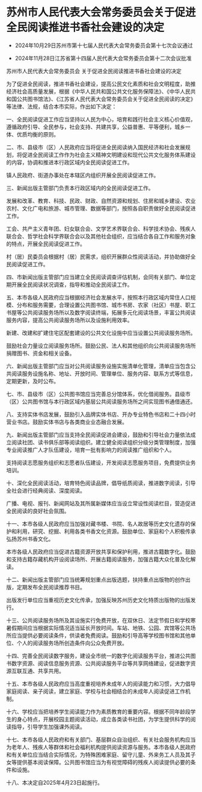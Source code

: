 # 苏州市人民代表大会常务委员会关于促进全民阅读推进书香社会建设的决定

- 2024年10月29日苏州市第十七届人民代表大会常务委员会第十七次会议通过

- 2024年11月28日江苏省第十四届人民代表大会常务委员会第十二次会议批准

<!-- INFO END -->

苏州市人民代表大会常务委员会 关于促进全民阅读推进书香社会建设的决定

为了促进全民阅读，推进书香社会建设，提高公民文化素质和社会文明程度，助推经济社会高质量发展，根据《中华人民共和国公共文化服务保障法》、《中华人民共和国公共图书馆法》、《江苏省人民代表大会常务委员会关于促进全民阅读的决定》等法律、法规，结合本市实际，作出如下决定：

一、全民阅读促进工作应当坚持以人民为中心，培育和践行社会主义核心价值观，遵循政府引导、全民参与，社会支持、共建共享，公益普惠、平等便利，城乡一体、优质均衡的原则。

二、市、县级市（区）人民政府应当将促进全民阅读纳入国民经济和社会发展规划，将促进全民阅读工作作为社会主义精神文明建设和现代公共文化服务体系建设的内容，协调和推进本行政区域内全民阅读促进工作。

镇人民政府、街道办事处在本辖区内组织开展全民阅读促进工作。

三、新闻出版主管部门负责本行政区域内的全民阅读促进工作。

发展和改革、教育、科技、民政、财政、自然资源和规划、住房和城乡建设、农业农村、文化广电和旅游、城市管理、数据等部门，按照各自职责做好全民阅读促进工作。

工会、共产主义青年团、妇女联合会、文学艺术界联合会、科学技术协会、残疾人联合会、哲学社会科学界联合会以及其他社会组织，应当结合各自工作和服务对象的特点，开展全民阅读促进工作。

村（居）民委员会根据村（居）民需求，组织开展群众性阅读活动，并协助做好全民阅读促进工作。

四、市新闻出版主管部门应当建立全民阅读调查评估机制，会同有关部门、单位定期开展全民阅读状况调查，指导和推动全民阅读工作。

五、本市各级人民政府应当根据经济社会发展水平，按照本行政区域内常住人口规模、分布和服务需要，合理设置公共图书馆、城市书房、农家（社区）书屋、职工书屋等公共阅读服务场所以及数字阅读终端，拓展多元化阅读场景，丰富公共阅读服务内容，提高公共阅读服务场所以及设施利用效率。

新建、改建和扩建住宅区配套建设的公共文化设施中应当设置公共阅读服务场所。

鼓励社会力量设立阅读服务场所。鼓励公民、法人和其他组织向公共阅读服务场所捐赠图书、资金和相关设备。

六、新闻出版主管部门应当对公共阅读服务设施实施清单化管理，清单应当包含公共阅读服务设施名称、地址、开放时间、管理单位、服务内容、联系方式等信息，定期更新，及时公布。

七、市、县级市（区）公共图书馆应当完善总分馆体系，优化借阅服务。县级市（区）公共图书馆与本行政区域内基层公共阅读服务场所之间实现图书通借通还。

八、支持实体书店发展，鼓励引入品牌实体书店、开办专业特色书店和二十四小时营业书店。鼓励实体书店与各类商业业态融合发展。

九、新闻出版主管部门应当支持全民阅读促进会建设，鼓励和引导社会力量依法成立阅读社团、读书俱乐部等阅读组织。建立健全阅读组织分级分类管理制度，加强专业阅读推广人才队伍建设，培育一批有影响力的阅读推广组织和个人。

支持阅读志愿服务组织和志愿者队伍建设，开发阅读志愿服务项目，免费提供业务培训。

十、深化全民阅读活动，培育特色阅读品牌，倡导纸质阅读，推进数字阅读，引导全社会进行经典阅读、深度阅读。

广播、电视、报刊、新闻网站及其所属新媒体应当设立常设性阅读栏目，营造促进全民阅读的良好社会氛围。

十一、本市各级人民政府应当加强对藏书楼、书院、名人故居等历史文化遗存的保护和利用，研究、挖掘、利用各类书香文化资源。鼓励单位、家庭和个人积极传承弘扬苏州书香文化。

本市各级人民政府应当促进古籍资源开放共享和保护利用，推进古籍数字化。鼓励和支持古籍存藏机构开设阅读场所、开展古籍阅读服务，加强古籍大众化普及化解读。

十二、新闻出版主管部门应当统筹规划重点出版选题，扶持重点出版物的创作出版，定期发布全民阅读推荐书目。

出版发行单位应当重视历史文化传承，加强反映苏州历史文化特质出版物的出版发行。

十三、公共阅读服务场所及其设施实行免费开放，在双休日、法定节假日和学校寒暑假期间应当根据实际情况适当延长开放时间。车站、地铁、公园、宾馆等公共场所应当提供必要阅读条件，供读者免费阅读。鼓励和引导高等学校图书馆和其他单位、个人的阅读服务场所创造条件向公众免费开放。

十四、完善全民阅读数字服务，建设全市统一的数字化阅读服务平台，推进公共图书数字资源、阅读信息服务资源、公共阅读服务平台等共享网络建设，促进数字资源互联互通、共享共用。

十五、本市各级人民政府应当高度重视培养未成年人的阅读能力和习惯，大力倡导家庭阅读、亲子阅读，建立家庭、学校与社会相结合的未成年人阅读促进工作机制。

十六、学校应当把培养学生阅读能力作为素质教育的重要内容。根据不同年龄段学生的身心特点，开展校园主题阅读活动，成立各类读书社团，为学生提供科学的阅读指导，引导学生加强课外阅读。

十七、本市各级人民政府和有关部门、基层群众自治组织、有关社会服务机构应当为老年人、残疾人等群体和社会福利机构提供阅读资源与服务。本市各级人民政府和有关单位应当结合实际情况，为特殊困难家庭、留守儿童、外来务工人员及其子女等提供基本阅读保障。公共图书馆应当为有视觉障碍的残疾人阅读提供必要的条件和设施。

十八、本决定自2025年4月23日起施行。
